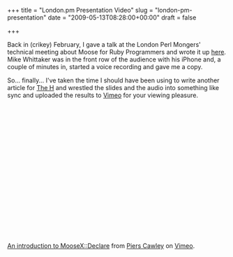 +++
title = "London.pm Presentation Video"
slug = "london-pm-presentation"
date = "2009-05-13T08:28:00+00:00"
draft = false

+++

Back in (crikey) February, I gave a talk at the London Perl Mongers' technical meeting about Moose for Ruby Programmers and wrote it up [here](http://www.bofh.org.uk/2009/02/22/moose-for-ruby-programmers). Mike Whittaker was in the front row of the audience with his iPhone and, a couple of minutes in, started a voice recording and gave me a copy.

So... finally... I've taken the time I should have been using to write another article for [The H](http://h-online.com) and wrestled the slides and the audio into something like sync and uploaded the results to [Vimeo](http://www.vimeo.com/) for your viewing pleasure.

<object width="400" height="300">
<param name="allowfullscreen" value="true" /><param name="allowscriptaccess" value="always" /><param name="movie" value="http://vimeo.com/moogaloop.swf?clip_id=4627327&amp;server=vimeo.com&amp;show_title=1&amp;show_byline=0&amp;show_portrait=0&amp;color=00ADEF&amp;fullscreen=1" /><embed src="http://vimeo.com/moogaloop.swf?clip_id=4627327&amp;server=vimeo.com&amp;show_title=1&amp;show_byline=0&amp;show_portrait=0&amp;color=00ADEF&amp;fullscreen=1" type="application/x-shockwave-flash" allowfullscreen="true" allowscriptaccess="always" width="400" height="300"></embed></object>

<p>
<a href="http://vimeo.com/4627327">An introduction to MooseX::Declare</a> from <a href="http://vimeo.com/user1158507">Piers Cawley</a> on <a href="http://vimeo.com">Vimeo</a>.

</p>

